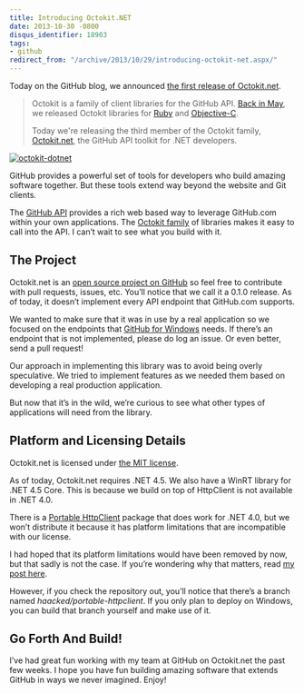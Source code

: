 ```yaml
---
title: Introducing Octokit.NET
date: 2013-10-30 -0800
disqus_identifier: 18903
tags:
- github
redirect_from: "/archive/2013/10/29/introducing-octokit-net.aspx/"
---
```


Today on the GitHub blog, we announced [the first release of
Octokit.net](https://github.com/blog/1676-introducing-octokit-net "Introducing Octokit.net").

> Octokit is a family of client libraries for the GitHub API. [Back in
> May](https://github.com/blog/1517-introducing-octokit), we released
> Octokit libraries for [Ruby](https://github.com/octokit/octokit.rb)
> and [Objective-C](https://github.com/octokit/octokit.objc).
>
> Today we're releasing the third member of the Octokit family,
> [Octokit.net](https://github.com/octokit/octokit.net), the GitHub API
> toolkit for .NET developers.

[![octokit-dotnet](https://haacked.com/images/haacked_com/WindowsLiveWriter/IntroducingOctokit.NET_D8EF/octokit-dotnet_thumb.png "octokit-dotnet")](https://haacked.com/images/haacked_com/WindowsLiveWriter/IntroducingOctokit.NET_D8EF/octokit-dotnet_2.png)

GitHub provides a powerful set of tools for developers who build amazing
software together. But these tools extend way beyond the website and Git
clients.

The [GitHub API](http://developer.github.com/v3/ "GitHub API") provides
a rich web based way to leverage GitHub.com within your own
applications. The [Octokit
family](http://octokit.github.io/ "Octokit Website") of libraries makes
it easy to call into the API. I can’t wait to see what you build with
it.

The Project
-----------

Octokit.net is an [open source project on
GitHub](https://github.com/octokit/octokit.net "Octokit.net GitHub") so
feel free to contribute with pull requests, issues, etc. You’ll notice
that we call it a 0.1.0 release. As of today, it doesn’t implement every
API endpoint that GitHub.com supports.

We wanted to make sure that it was in use by a real application so we
focused on the endpoints that [GitHub for
Windows](http://windows.github.com/ "GitHub for Windows") needs. If
there’s an endpoint that is not implemented, please do log an issue. Or
even better, send a pull request!

Our approach in implementing this library was to avoid being overly
speculative. We tried to implement features as we needed them based on
developing a real production application.

But now that it’s in the wild, we’re curious to see what other types of
applications will need from the library.

Platform and Licensing Details
------------------------------

Octokit.net is licensed under [the MIT
license](https://github.com/octokit/octokit.net/blob/master/LICENSE.txt "MIT License").

As of today, Octokit.net requires .NET 4.5. We also have a WinRT library
for .NET 4.5 Core. This is because we build on top of HttpClient is not
available in .NET 4.0.

There is a [Portable
HttpClient](https://www.nuget.org/packages/Microsoft.Net.Http "Portable HttpClient on NuGet")
package that does work for .NET 4.0, but we won’t distribute it because
it has platform limitations that are incompatible with our license.

I had hoped that its platform limitations would have been removed by
now, but that sadly is not the case. If you’re wondering why that
matters, read [my post
here](https://haacked.com/archive/2013/06/24/platform-limitations-harm-net.aspx "Platform limitations harm .net").

However, if you check the repository out, you’ll notice that there’s a
branch named *haacked/portable-httpclient*. If you only plan to deploy
on Windows, you can build that branch yourself and make use of it.

Go Forth And Build!
-------------------

I’ve had great fun working with my team at GitHub on Octokit.net the
past few weeks. I hope you have fun building amazing software that
extends GitHub in ways we never imagined. Enjoy!

